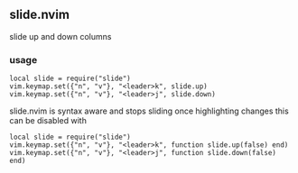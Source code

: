 slide.nvim
----------
slide up and down columns

### usage

```
local slide = require("slide")
vim.keymap.set({"n", "v"}, "<leader>k", slide.up)
vim.keymap.set({"n", "v"}, "<leader>j", slide.down)
```

slide.nvim is syntax aware and stops sliding once highlighting changes
this can be disabled with

```
local slide = require("slide")
vim.keymap.set({"n", "v"}, "<leader>k", function slide.up(false) end)
vim.keymap.set({"n", "v"}, "<leader>j", function slide.down(false) end)
```
